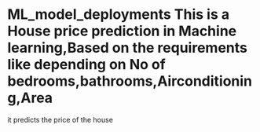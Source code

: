 # ML_model_deployments This is a House price prediction in Machine learning,Based on the requirements like depending on No of bedrooms,bathrooms,Airconditioning,Area 
it predicts the price of the house
